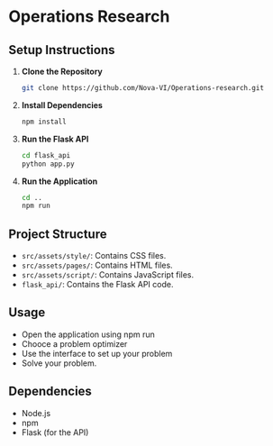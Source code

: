 # Operations Research

## Setup Instructions

1. **Clone the Repository**

   ```sh
   git clone https://github.com/Nova-VI/Operations-research.git
   ```

2. **Install Dependencies**

   ```sh
   npm install
   ```

3. **Run the Flask API**

   ```sh
   cd flask_api
   python app.py
   ```

4. **Run the Application**
   ```sh
   cd ..
   npm run
   ```

## Project Structure

- `src/assets/style/`: Contains CSS files.
- `src/assets/pages/`: Contains HTML files.
- `src/assets/script/`: Contains JavaScript files.
- `flask_api/`: Contains the Flask API code.

## Usage

- Open the application using npm run
- Chooce a problem optimizer
- Use the interface to set up your problem
- Solve your problem.

## Dependencies

- Node.js
- npm
- Flask (for the API)

